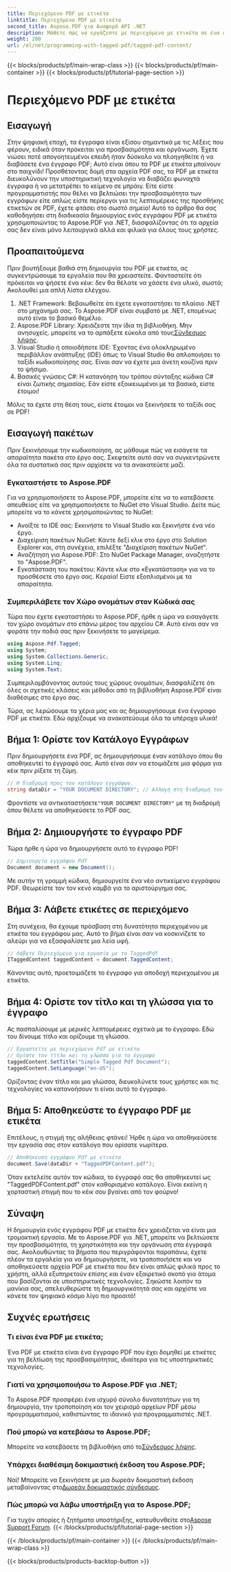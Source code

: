 ```yaml
---
title: Περιεχόμενο PDF με ετικέτα
linktitle: Περιεχόμενο PDF με ετικέτα
second_title: Aspose.PDF για Αναφορά API .NET
description: Μάθετε πώς να εργάζεστε με περιεχόμενο με ετικέτα σε ένα έγγραφο PDF με το Aspose.PDF για .NET. Ένας βήμα προς βήμα οδηγός για τη χρήση ετικετών.
weight: 200
url: /el/net/programming-with-tagged-pdf/tagged-pdf-content/
---
```


{{< blocks/products/pf/main-wrap-class >}}
{{< blocks/products/pf/main-container >}}
{{< blocks/products/pf/tutorial-page-section >}}

# Περιεχόμενο PDF με ετικέτα

## Εισαγωγή

Στην ψηφιακή εποχή, τα έγγραφα είναι εξίσου σημαντικά με τις λέξεις που φέρουν, ειδικά όταν πρόκειται για προσβασιμότητα και οργάνωση. Έχετε νιώσει ποτέ απογοητευμένοι επειδή ήταν δύσκολο να πλοηγηθείτε ή να διαβάσετε ένα έγγραφο PDF; Αυτό είναι όπου τα PDF με ετικέτα μπαίνουν στο παιχνίδι! Προσθέτοντας δομή στα αρχεία PDF σας, τα PDF με ετικέτα διευκολύνουν την υποστηρικτική τεχνολογία να διαβάζει φωναχτά έγγραφα ή να μετατρέπει το κείμενο σε μπράιγ. Είτε είστε προγραμματιστής που θέλει να βελτιώσει την προσβασιμότητα των εγγράφων είτε απλώς είστε περίεργοι για τις λεπτομέρειες της προσθήκης ετικετών σε PDF, έχετε φτάσει στο σωστό σημείο! Αυτό το άρθρο θα σας καθοδηγήσει στη διαδικασία δημιουργίας ενός εγγράφου PDF με ετικέτα χρησιμοποιώντας το Aspose.PDF για .NET, διασφαλίζοντας ότι τα αρχεία σας δεν είναι μόνο λειτουργικά αλλά και φιλικά για όλους τους χρήστες.

## Προαπαιτούμενα

Πριν βουτήξουμε βαθιά στη δημιουργία του PDF με ετικέτα, ας συγκεντρώσουμε τα εργαλεία που θα χρειαστείτε. Φανταστείτε ότι πρόκειται να ψήσετε ένα κέικ: δεν θα θέλατε να χάσετε ένα υλικό, σωστά; Ακολουθεί μια απλή λίστα ελέγχου.

1. .NET Framework: Βεβαιωθείτε ότι έχετε εγκαταστήσει το πλαίσιο .NET στο μηχάνημά σας. Το Aspose.PDF είναι συμβατό με .NET, επομένως αυτό είναι το βασικό θεμέλιο.
2.  Aspose.PDF Library: Χρειάζεστε την ίδια τη βιβλιοθήκη. Μην ανησυχείς. μπορείτε να το αρπάξετε εύκολα από τους[Σύνδεσμος λήψης](https://releases.aspose.com/pdf/net/).
3. Visual Studio ή οποιοδήποτε IDE: Έχοντας ένα ολοκληρωμένο περιβάλλον ανάπτυξης (IDE) όπως το Visual Studio θα απλοποιήσει το ταξίδι κωδικοποίησης σας. Είναι σαν να έχετε μια άνετη κουζίνα πριν το ψήσιμο.
4. Βασικές γνώσεις C#: Η κατανόηση του τρόπου σύνταξης κώδικα C# είναι ζωτικής σημασίας. Εάν είστε εξοικειωμένοι με τα βασικά, είστε έτοιμοι!

Μόλις τα έχετε στη θέση τους, είστε έτοιμοι να ξεκινήσετε το ταξίδι σας σε PDF!

## Εισαγωγή πακέτων

Πριν ξεκινήσουμε την κωδικοποίηση, ας μάθουμε πώς να εισάγετε τα απαραίτητα πακέτα στο έργο σας. Σκεφτείτε αυτό σαν να συγκεντρώνετε όλα τα συστατικά σας πριν αρχίσετε να τα ανακατεύετε μαζί.

### Εγκαταστήστε το Aspose.PDF

Για να χρησιμοποιήσετε το Aspose.PDF, μπορείτε είτε να το κατεβάσετε απευθείας είτε να χρησιμοποιήσετε το NuGet στο Visual Studio. Δείτε πώς μπορείτε να το κάνετε χρησιμοποιώντας το NuGet:

- Ανοίξτε το IDE σας: Εκκινήστε το Visual Studio και ξεκινήστε ένα νέο έργο.
- Διαχείριση πακέτων NuGet: Κάντε δεξί κλικ στο έργο στο Solution Explorer και, στη συνέχεια, επιλέξτε "Διαχείριση πακέτων NuGet".
- Αναζήτηση για Aspose.PDF: Στο NuGet Package Manager, αναζητήστε το "Aspose.PDF".
- Εγκατάσταση του πακέτου: Κάντε κλικ στο «Εγκατάσταση» για να το προσθέσετε στο έργο σας. Κεραία! Είστε εξοπλισμένοι με τα απαραίτητα.

### Συμπεριλάβετε τον Χώρο ονομάτων στον Κώδικά σας

Τώρα που έχετε εγκαταστήσει το Aspose.PDF, ήρθε η ώρα να εισαγάγετε τον χώρο ονομάτων στο επάνω μέρος του αρχείου C#. Αυτό είναι σαν να φοράτε την ποδιά σας πριν ξεκινήσετε το μαγείρεμα.

```csharp
using Aspose.Pdf.Tagged;
using System;
using System.Collections.Generic;
using System.Linq;
using System.Text;
```

Συμπεριλαμβάνοντας αυτούς τους χώρους ονομάτων, διασφαλίζετε ότι όλες οι σχετικές κλάσεις και μέθοδοι από τη βιβλιοθήκη Aspose.PDF είναι διαθέσιμες στο έργο σας.

Τώρα, ας λερώσουμε τα χέρια μας και ας δημιουργήσουμε ένα έγγραφο PDF με ετικέτα. Εδώ αρχίζουμε να ανακατεύουμε όλα τα υπέροχα υλικά!

## Βήμα 1: Ορίστε τον Κατάλογο Εγγράφων

Πριν δημιουργήσετε ένα PDF, ας δημιουργήσουμε έναν κατάλογο όπου θα αποθηκευτεί το έγγραφό σας. Αυτό είναι σαν να ετοιμάζετε μια φόρμα για κέικ πριν ρίξετε τη ζύμη.

```csharp
// Η διαδρομή προς τον κατάλογο εγγράφων.
string dataDir = "YOUR DOCUMENT DIRECTORY"; // Αλλαγή στη διαδρομή του καταλόγου σας
```

 Φροντίστε να αντικαταστήσετε`"YOUR DOCUMENT DIRECTORY"` με τη διαδρομή όπου θέλετε να αποθηκεύσετε το PDF σας. 

## Βήμα 2: Δημιουργήστε το έγγραφο PDF

Τώρα ήρθε η ώρα να δημιουργήσετε αυτό το έγγραφο PDF! 

```csharp
// Δημιουργία εγγράφου Pdf
Document document = new Document();
```

Με αυτήν τη γραμμή κώδικα, δημιουργείτε ένα νέο αντικείμενο εγγράφου PDF. Θεωρείστε τον τον κενό καμβά για το αριστούργημα σας.

## Βήμα 3: Λάβετε ετικέτες σε περιεχόμενο

Στη συνέχεια, θα έχουμε πρόσβαση στη δυνατότητα περιεχομένου με ετικέτα του εγγράφου μας. Αυτό το βήμα είναι σαν να κοσκινίζετε το αλεύρι για να εξασφαλίσετε μια λεία υφή.

```csharp
// Λάβετε Περιεχόμενο για εργασία με το TaggedPdf
ITaggedContent taggedContent = document.TaggedContent;
```

Κάνοντας αυτό, προετοιμάζετε το έγγραφο για αποδοχή περιεχομένου με ετικέτα.

## Βήμα 4: Ορίστε τον τίτλο και τη γλώσσα για το έγγραφο

Ας πασπαλίσουμε με μερικές λεπτομέρειες σχετικά με το έγγραφο. Εδώ του δίνουμε τίτλο και ορίζουμε τη γλώσσα. 

```csharp
// Εργαστείτε με περιεχόμενο Pdf με ετικέτα
// Ορίστε τον τίτλο και τη γλώσσα για το έγγραφο
taggedContent.SetTitle("Simple Tagged Pdf Document");
taggedContent.SetLanguage("en-US");
```

Ορίζοντας έναν τίτλο και μια γλώσσα, διευκολύνετε τους χρήστες και τις τεχνολογίες να κατανοήσουν τι είναι αυτό το έγγραφο.

## Βήμα 5: Αποθηκεύστε το έγγραφο PDF με ετικέτα

Επιτέλους, η στιγμή της αλήθειας φτάνει! Ήρθε η ώρα να αποθηκεύσετε την εργασία σας στον κατάλογο που ορίσατε νωρίτερα.

```csharp
// Αποθήκευση εγγράφου Pdf με ετικέτα
document.Save(dataDir + "TaggedPDFContent.pdf");
```

Όταν εκτελείτε αυτόν τον κώδικα, το έγγραφό σας θα αποθηκευτεί ως "TaggedPDFContent.pdf" στον καθορισμένο κατάλογο. Είναι εκείνη η χορταστική στιγμή που το κέικ σου βγαίνει από τον φούρνο!

## Σύναψη

Η δημιουργία ενός εγγράφου PDF με ετικέτα δεν χρειάζεται να είναι μια τρομακτική εργασία. Με το Aspose.PDF για .NET, μπορείτε να βελτιώσετε την προσβασιμότητα, τη χρηστικότητα και την οργάνωση στα έγγραφά σας. Ακολουθώντας τα βήματα που περιγράφονται παραπάνω, έχετε πλέον τα εργαλεία για να δημιουργήσετε, να τροποποιήσετε και να αποθηκεύσετε αρχεία PDF με ετικέτα που δεν είναι απλώς φιλικά προς το χρήστη, αλλά εξυπηρετούν επίσης και έναν εξαιρετικό σκοπό για άτομα που βασίζονται σε υποστηρικτικές τεχνολογίες. Σηκώστε λοιπόν τα μανίκια σας, απελευθερώστε τη δημιουργικότητά σας και αρχίστε να κάνετε τον ψηφιακό κόσμο λίγο πιο προσιτό!

## Συχνές ερωτήσεις

### Τι είναι ένα PDF με ετικέτα;
Ένα PDF με ετικέτα είναι ένα έγγραφο PDF που έχει δομηθεί με ετικέτες για τη βελτίωση της προσβασιμότητας, ιδιαίτερα για τις υποστηρικτικές τεχνολογίες.

### Γιατί να χρησιμοποιήσω το Aspose.PDF για .NET;
Το Aspose.PDF προσφέρει ένα ισχυρό σύνολο δυνατοτήτων για τη δημιουργία, την τροποποίηση και τον χειρισμό αρχείων PDF μέσω προγραμματισμού, καθιστώντας το ιδανικό για προγραμματιστές .NET.

### Πού μπορώ να κατεβάσω το Aspose.PDF;
 Μπορείτε να κατεβάσετε τη βιβλιοθήκη από το[Σύνδεσμος λήψης](https://releases.aspose.com/pdf/net/).

### Υπάρχει διαθέσιμη δοκιμαστική έκδοση του Aspose.PDF;
 Ναί! Μπορείτε να ξεκινήσετε με μια δωρεάν δοκιμαστική έκδοση μεταβαίνοντας στο[Δωρεάν δοκιμαστικός σύνδεσμος](https://releases.aspose.com/).

### Πώς μπορώ να λάβω υποστήριξη για το Aspose.PDF;
 Για τυχόν απορίες ή ζητήματα υποστήριξης, κατευθυνθείτε στο[Aspose Support Forum](https://forum.aspose.com/c/pdf/10).
{{< /blocks/products/pf/tutorial-page-section >}}

{{< /blocks/products/pf/main-container >}}
{{< /blocks/products/pf/main-wrap-class >}}

{{< blocks/products/products-backtop-button >}}

